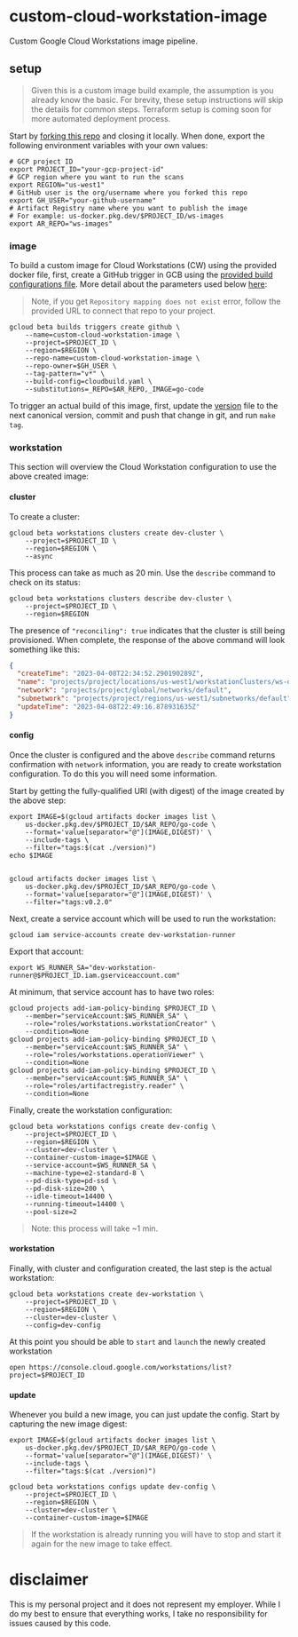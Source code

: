 # custom-cloud-workstation-image

Custom Google Cloud Workstations image pipeline.

## setup

> Given this is a custom image build example, the assumption is you already know the basic. For brevity, these setup instructions will skip the details for common steps. Terraform setup is coming soon for more automated deployment process.

Start by [forking this repo](https://github.com/mchmarny/custom-cloud-workstation-image/fork) and closing it locally. When done, export the following environment variables with your own values: 

```shell
# GCP project ID
export PROJECT_ID="your-gcp-project-id"
# GCP region where you want to run the scans
export REGION="us-west1"
# GitHub user is the org/username where you forked this repo 
export GH_USER="your-github-username"
# Artifact Registry name where you want to publish the image
# For example: us-docker.pkg.dev/$PROJECT_ID/ws-images
export AR_REPO="ws-images"
```

### image

To build a custom image for Cloud Workstations (CW) using the provided docker file, first, create a GitHub trigger in GCB using the [provided build configurations file](cloudbuild.yaml). More detail about the parameters used below [here](https://cloud.google.com/build/docs/automating-builds/create-manage-triggers#build_trigger):

> Note, if you get `Repository mapping does not exist` error, follow the provided URL to connect that repo to your project.

```shell
gcloud beta builds triggers create github \
    --name=custom-cloud-workstation-image \
    --project=$PROJECT_ID \
    --region=$REGION \
    --repo-name=custom-cloud-workstation-image \
    --repo-owner=$GH_USER \
    --tag-pattern="v*" \
    --build-config=cloudbuild.yaml \
    --substitutions=_REPO=$AR_REPO,_IMAGE=go-code
```

To trigger an actual build of this image, first, update the [version](./version) file to the next canonical version, commit and push that change in git, and run `make tag`.

### workstation 

This section will overview the Cloud Workstation configuration to use the above created image: 

#### cluster 

To create a cluster: 

```shell
gcloud beta workstations clusters create dev-cluster \
    --project=$PROJECT_ID \
    --region=$REGION \
    --async
```

This process can take as much as 20 min. Use the `describe` command to check on its status:

```shell
gcloud beta workstations clusters describe dev-cluster \
    --project=$PROJECT_ID \
    --region=$REGION
```

The presence of `"reconciling": true` indicates that the cluster is still being provisioned. When complete, the response of the above command will look something like this: 

```json
{
  "createTime": "2023-04-08T22:34:52.290190289Z",
  "name": "projects/project/locations/us-west1/workstationClusters/ws-demo-cluster",
  "network": "projects/project/global/networks/default",
  "subnetwork": "projects/project/regions/us-west1/subnetworks/default",
  "updateTime": "2023-04-08T22:49:16.878931635Z"
}
```

#### config

Once the cluster is configured and the above `describe` command returns confirmation with `network` information, you are ready to create workstation configuration. To do this you will need some information. 

Start by getting the fully-qualified URI (with digest) of the image created by the above step:

```shell
export IMAGE=$(gcloud artifacts docker images list \
    us-docker.pkg.dev/$PROJECT_ID/$AR_REPO/go-code \
    --format='value[separator="@"](IMAGE,DIGEST)' \
    --include-tags \
    --filter="tags:$(cat ./version)")
echo $IMAGE


gcloud artifacts docker images list \
    us-docker.pkg.dev/$PROJECT_ID/$AR_REPO/go-code \
    --format='value[separator="@"](IMAGE,DIGEST)' \
    --filter="tags:v0.2.0"
```

Next, create a service account which will be used to run the workstation: 

```shell
gcloud iam service-accounts create dev-workstation-runner
```

Export that account: 

```shell
export WS_RUNNER_SA="dev-workstation-runner@$PROJECT_ID.iam.gserviceaccount.com"
```

At minimum, that service account has to have two roles: 

```shell
gcloud projects add-iam-policy-binding $PROJECT_ID \
    --member="serviceAccount:$WS_RUNNER_SA" \
    --role="roles/workstations.workstationCreator" \
    --condition=None
gcloud projects add-iam-policy-binding $PROJECT_ID \
    --member="serviceAccount:$WS_RUNNER_SA" \
    --role="roles/workstations.operationViewer" \
    --condition=None
gcloud projects add-iam-policy-binding $PROJECT_ID \
    --member="serviceAccount:$WS_RUNNER_SA" \
    --role="roles/artifactregistry.reader" \
    --condition=None
```

Finally, create the workstation configuration: 

```shell
gcloud beta workstations configs create dev-config \
    --project=$PROJECT_ID \
    --region=$REGION \
    --cluster=dev-cluster \
    --container-custom-image=$IMAGE \
    --service-account=$WS_RUNNER_SA \
    --machine-type=e2-standard-8 \
    --pd-disk-type=pd-ssd \
    --pd-disk-size=200 \
    --idle-timeout=14400 \
    --running-timeout=14400 \
    --pool-size=2
```

> Note: this process will take ~1 min.

#### workstation 

Finally, with cluster and configuration created, the last step is the actual workstation:

```shell
gcloud beta workstations create dev-workstation \
    --project=$PROJECT_ID \
    --region=$REGION \
    --cluster=dev-cluster \
    --config=dev-config
```

At this point you should be able to `start` and `launch` the newly created workstation

```shell
open https://console.cloud.google.com/workstations/list?project=$PROJECT_ID
```

#### update

Whenever you build a new image, you can just update the config. Start by capturing the new image digest:

```shell
export IMAGE=$(gcloud artifacts docker images list \
    us-docker.pkg.dev/$PROJECT_ID/$AR_REPO/go-code \
    --format='value[separator="@"](IMAGE,DIGEST)' \
    --include-tags \
    --filter="tags:$(cat ./version)")
```

```shell
gcloud beta workstations configs update dev-config \
    --project=$PROJECT_ID \
    --region=$REGION \
    --cluster=dev-cluster \
    --container-custom-image=$IMAGE
```

> If the workstation is already running you will have to stop and start it again for the new image to take effect.

# disclaimer

This is my personal project and it does not represent my employer. While I do my best to ensure that everything works, I take no responsibility for issues caused by this code.